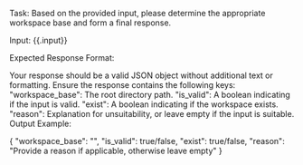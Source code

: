 Task: Based on the provided input, please determine the appropriate workspace base and form a final response.

Input: {{.input}}

Expected Response Format:

Your response should be a valid JSON object without additional text or formatting.
Ensure the response contains the following keys:
"workspace_base": The root directory path.
"is_valid": A boolean indicating if the input is valid.
"exist": A boolean indicating if the workspace exists.
"reason": Explanation for unsuitability, or leave empty if the input is suitable.
Output Example:

{
  "workspace_base": "<root directory path>",
  "is_valid": true/false,
  "exist": true/false,
  "reason": "Provide a reason if applicable, otherwise leave empty"
}
